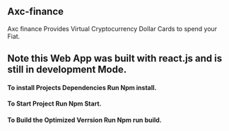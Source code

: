 ## Axc-finance
Axc finance Provides Virtual Cryptocurrency Dollar Cards to spend your Fiat.

## Note this Web App was built with react.js and is still in development Mode.

#### To install Projects Dependencies Run Npm install.
#### To Start Project Run Npm Start.
#### To Build the Optimized Verrsion Run Npm run build.
